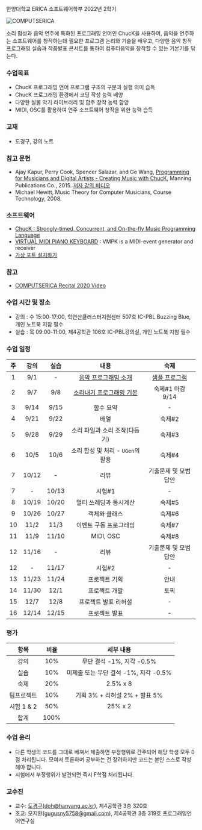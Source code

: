 한양대학교 ERICA 소프트웨어학부 2022년 2학기

![COMPUTSERICA](https://i.imgur.com/3A8uLLH.png)

소리 합성과 음악 연주에 특화된 프로그래밍 언어인 ChucK을 사용하여, 음악을 연주하는 소프트웨어를 창작하는데 필요한 프로그램 논리와 기술을 배우고, 다양한 음악 창작 프로그래밍 실습과 작품발표 콘서트를 통하여 컴퓨터음악을 창작할 수 있는 기본기를 닦는다.

### 수업목표

-	ChucK 프로그래밍 언어 프로그램 구조의 구문과 실행 의미 습득
-	ChucK 프로그래밍 환경에서 코딩 작성 능력 배양
-	다양한 실물 악기 라이브러리 및 합주 창작 능력 함양
-	MIDI, OSC를 활용하여 연주 소프트웨어 창작을 위한 능력 습득

### 교재

- 도경구, 강의 노트

### 참고 문헌
-	Ajay Kapur, Perry Cook, Spencer Salazar, and Ge Wang, [Programming for Musicians and Digital Artists - Creating Music with ChucK](https://www.manning.com/books/programming-for-musicians-and-digital-artists), Manning Publications Co., 2015. [저자 강의 비디오](https://www.kadenze.com/courses/introduction-to-programming-for-musicians-and-digital-artists/info)
-	Michael Hewitt, Music Theory for Computer Musicians, Course Technology, 2008.

### 소프트웨어

-	[ChucK : Strongly-timed, Concurrent, and On-the-fly Music Programming Language](https://chuck.cs.princeton.edu/)
-	[VIRTUAL MIDI PIANO KEYBOARD](http://vmpk.sourceforge.net/) : VMPK is a MIDI-event generator and receiver
- [가상 포트 설치하기](https://hushed-slouch-a9e.notion.site/CSE2020-bfe154f28ebf484b85b728881645e98e)

### 참고

- [COMPUTSERICA Recital 2020 Video](https://youtu.be/Z_QCXaJ7Z0E)

### 수업 시간 및 장소

-	강의 : 수 15:00-17:00, 학연산클러스터지원센터 507호 IC-PBL Buzzing Blue, 개인 노트북 지참 필수
-	실습 : 목 09:00-11:00, 제4공학관 106호 IC-PBL강의실, 개인 노트북 지참 필수


### 수업 일정

| 주 | 강의 | 실습 | 내용 | 숙제 |
|:--:|:--:|:--:|:--:|:--:|
| 1  | 9/1 | - | [음악 프로그래밍 소개](notes/notes01.md)  | [샘플 프로그램](code/sample.zip) |
| 2  | 9/7 | 9/8 | [소리내기 프로그래밍 기본](notes/notes02.md) | 숙제#1 마감 9/14 |
| 3  | 9/14 | 9/15 | 함수 요약 | \- |
| 4  | 9/21 | 9/22 | 배열 | 숙제#2 |
| 5  | 9/28 | 9/29 | 소리 파일과 소리 조작(다듬기) | 숙제#3 |
| 6  | 10/5 | 10/6 | 소리 합성 및 처리 - `UGen`의 활용 | 숙제#4 |
| 7  | 10/12 | - | 리뷰 | 기출문제 및  모범답안 |
| 7  | - | 10/13 | 시험#1 | \- |
| 8  | 10/19 | 10/20 | 멀티 쓰레딩과 동시계산 | 숙제#5 |
| 9  | 10/26 | 10/27 | 객체와 클래스 | 숙제#6 |
| 10 | 11/2 | 11/3 | 이벤트 구동 프로그래밍 | 숙제#7 |
| 11 | 11/9 | 11/10 | MIDI, OSC | 숙제#8 |
| 12 | 11/16 | - | 리뷰 | 기출문제 및  모범답안 |
| 12 | - | 11/17 | 시험#2 | \- |
| 13 | 11/23 | 11/24 | 프로젝트 기획 | 안내 |
| 14 | 11/30 | 12/1 | 프로젝트 개발 | 토픽 |
| 15 | 12/7 | 12/8 | 프로젝트 발표 리허설 | \- |
| 16 | 12/14 | 12/15 | 프로젝트 발표 | \- |

### 평가

| 항목 | 비율 | 세부 내용 |
|:---:|:---:|:---:|
| 강의 | 10% | 무단 결석 -1%, 지각 -0.5% |
| 실습 | 10% | 미제출 또는 무단 결석 -1%, 지각 -0.5% |
| 숙제 | 20% | 2.5% x 8 |
| 팀프로젝트 | 10% | 기획 3% + 리허설 2% + 발표 5% |
| 시험 1 & 2 | 50% | 25% x 2 |
| 합계 | 100% |  |

### 수업 윤리

- 다른 학생의 코드를 그대로 베껴서 제출하면 부정행위로 간주되어 해당 학생 모두 0점 처리됩니다. 모여서 토론하며 공부하는 건 장려하지만 코드는 본인 스스로 작성해야 합니다.
- 시험에서 부정행위가 발견되면 즉시 F학점 처리됩니다.

### 교수진

- 교수: [도경구](http://doggzone.github.io/home)(doh@hanyang.ac.kr), 제4공학관 3층 320호
- 조교: 모지환(gugusny5758@gmail.com), 제4공학관 3층 319호 프로그래밍언어연구실
